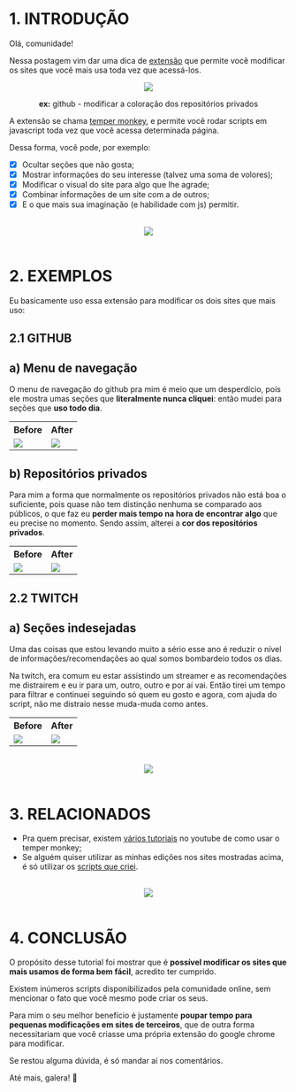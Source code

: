 <a name="TOC"></a>

# 1. INTRODUÇÃO

Olá, comunidade!

Nessa postagem vim dar uma dica de [extensão](https://chrome.google.com/webstore/detail/tampermonkey/dhdgffkkebhmkfjojejmpbldmpobfkfo?hl=pt) que permite você modificar os sites que você mais usa toda vez que acessá-los.

<div align="center">
    <img src="https://github.com/lucasvtiradentes/my-tutorials/blob/master/tutorials/005%20-%20Easily%20modify%20your%20most%20used%20websites%20with%20this%20extension/images/cover.png?raw=true">
    <p><b>ex:</b> github - modificar a coloração dos repositórios privados</p>
</div>

A extensão se chama [temper monkey](https://chrome.google.com/webstore/detail/tampermonkey/dhdgffkkebhmkfjojejmpbldmpobfkfo?hl=pt), e permite você rodar scripts em javascript toda vez que você acessa determinada página.

Dessa forma, você pode, por exemplo:

- [x] Ocultar seções que não gosta;
- [x] Mostrar informações do seu interesse (talvez uma soma de volores);
- [x] Modificar o visual do site para algo que lhe agrade;
- [x] Combinar informações de um site com a de outros;
- [x] E o que mais sua imaginação (e habilidade com js) permitir.

<br>
<div align="center"><a href="#"><img src="https://github.com/lucasvtiradentes/my-tutorials/blob/master/.github/images/divider.png?raw=true"></a></div>
<br>

# 2. EXEMPLOS

Eu basicamente uso essa extensão para modificar os dois sites que mais uso:

## 2.1 GITHUB

## a) Menu de navegação

O menu de navegação do github pra mim é meio que um desperdício, pois ele mostra umas seções que <b>literalmente nunca cliquei</b>: então mudei para seções que <b>uso todo dia</b>.

<div align="center">
    <table>
        <tr>
            <th>Before</th>
            <th>After</th>
        </tr>
        <tr>
            <td><img src="https://github.com/lucasvtiradentes/my-tutorials/blob/master/tutorials/005%20-%20Easily%20modify%20your%20most%20used%20websites%20with%20this%20extension/images/github_navbar_old.png?raw=true"></td>
            <td><img src="https://github.com/lucasvtiradentes/my-tutorials/blob/master/tutorials/005%20-%20Easily%20modify%20your%20most%20used%20websites%20with%20this%20extension/images/github_navbar_after.png?raw=true"></td>
        </tr>
    </table>
</div>

## b) Repositórios privados

Para mim a forma que normalmente os repositórios privados não está boa o suficiente, pois quase não tem distinção nenhuma se comparado aos públicos, o que faz eu <b>perder mais tempo na hora de encontrar algo</b> que eu precise no momento. Sendo assim, alterei a <b>cor dos repositórios privados</b>.

<div align="center">
    <table>
        <tr>
            <th>Before</th>
            <th>After</th>
        </tr>
        <tr>
            <td><img src="https://github.com/lucasvtiradentes/my-tutorials/blob/master/tutorials/005%20-%20Easily%20modify%20your%20most%20used%20websites%20with%20this%20extension/images/github_private_repos_old.png?raw=true"></td>
            <td><img src="https://github.com/lucasvtiradentes/my-tutorials/blob/master/tutorials/005%20-%20Easily%20modify%20your%20most%20used%20websites%20with%20this%20extension/images/github_private_repos_after.png?raw=true"></td>
        </tr>
    </table>
</div>

## 2.2 TWITCH

## a) Seções indesejadas

Uma das coisas que estou levando muito a sério esse ano é reduzir o nível de informações/recomendações ao qual somos bombardeio todos os dias.

Na twitch, era comum eu estar assistindo um streamer e as recomendações me distrairem e eu ir para um, outro, outro e por aí vai. Então tirei um tempo para filtrar e continuei seguindo só quem eu gosto e agora, com ajuda do script, não me distraio nesse muda-muda como antes.

<div align="center">
    <table>
        <tr>
            <th>Before</th>
            <th>After</th>
        </tr>
        <tr>
            <td><img src="https://github.com/lucasvtiradentes/my-tutorials/blob/master/tutorials/005%20-%20Easily%20modify%20your%20most%20used%20websites%20with%20this%20extension/images/twitch_sections_old.png?raw=true"></td>
            <td><img src="https://github.com/lucasvtiradentes/my-tutorials/blob/master/tutorials/005%20-%20Easily%20modify%20your%20most%20used%20websites%20with%20this%20extension/images/twitch_sections_new.png?raw=true"></td>
        </tr>
    </table>
</div>

<br>
<div align="center"><a href="#"><img src="https://github.com/lucasvtiradentes/my-tutorials/blob/master/.github/images/divider.png?raw=true"></a></div>
<br>

# 3. RELACIONADOS

- Pra quem precisar, existem [vários tutoriais](https://www.youtube.com/results?search_query=como+usar+temper+monkey) no youtube de como usar o temper monkey;
- Se alguém quiser utilizar as minhas edições nos sites mostradas acima, é só utilizar os [scripts que criei](https://github.com/lucasvtiradentes/my-tutorials/tree/master/tutorials/005%20-%20Easily%20modify%20your%20most%20used%20websites%20with%20this%20extension/src).

<br>
<div align="center"><a href="#"><img src="https://github.com/lucasvtiradentes/my-tutorials/blob/master/.github/images/divider.png?raw=true"></a></div>
<br>

# 4. CONCLUSÃO

O propósito desse tutorial foi mostrar que é <b>possível modificar os sites que mais usamos de forma bem fácil</b>, acredito ter cumprido.

Existem inúmeros scripts disponibilizados pela comunidade online, sem mencionar o fato que você mesmo pode criar os seus.

Para mim o seu melhor benefício é justamente <b>poupar tempo para pequenas modificações em sites de terceiros</b>, que de outra forma necessitariam que você criasse uma própria extensão do google chrome para modificar.

Se restou alguma dúvida, é só mandar aí nos comentários.

Até mais, galera! 🥋
